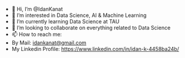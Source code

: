 - 👋 Hi, I’m @IdanKanat
- 👀 I’m interested in Data Science, AI & Machine Learning
- 🌱 I’m currently learning Data Science at TAU
- 💞️ I’m looking to collaborate on everything related to Data Science
- 📫 How to reach me:
- By Mail: idankanat@gmail.com
- My Linkedin Profile: https://www.linkedin.com/in/idan-k-4458ba24b/

<!---
IdanKanat/IdanKanat is a ✨ special ✨ repository because its `README.md` (this file) appears on your GitHub profile.
You can click the Preview link to take a look at your changes.
--->
